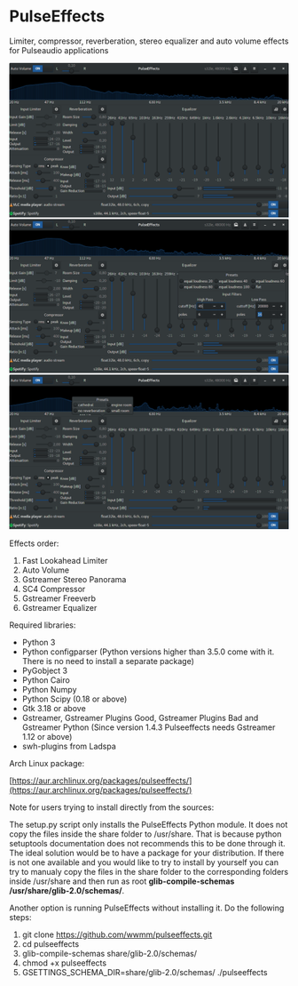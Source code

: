 # PulseEffects

Limiter, compressor, reverberation, stereo equalizer and auto volume effects for Pulseaudio applications

![](images/pulseeffects_main_window.png)
![](images/pulseeffects_eq_menu.png)
![](images/pulseeffects_reverb_menu.png)

Effects order:

1. Fast Lookahead Limiter
2. Auto Volume
3. Gstreamer Stereo Panorama
4. SC4 Compressor
5. Gstreamer Freeverb
6. Gstreamer Equalizer

Required libraries:

- Python 3
- Python configparser (Python versions higher than 3.5.0 come with it. There is no need to install a separate package)
- PyGobject 3
- Python Cairo
- Python Numpy
- Python Scipy (0.18 or above)
- Gtk 3.18 or above
- Gstreamer, Gstreamer Plugins Good, Gstreamer Plugins Bad and Gstreamer Python
 (Since version 1.4.3 Pulseeffects needs Gstreamer 1.12 or above)
- swh-plugins from Ladspa

Arch Linux package:

[https://aur.archlinux.org/packages/pulseeffects/](https://aur.archlinux.org/packages/pulseeffects/)

Note for users trying to install directly from the sources:

The setup.py script only installs the PulseEffects Python module. It does not copy the files inside the share folder to /usr/share. That is because
python setuptools documentation does not recommends this to be done
through it. The ideal solution would be to have a package for your
distribution. If there is not one available and you would like to try to
install by yourself you can try to manualy copy the files in the share folder to the corresponding folders inside /usr/share and then run as root **glib-compile-schemas /usr/share/glib-2.0/schemas/**.

Another option is running PulseEffects without installing it. Do the following steps:

1. git clone https://github.com/wwmm/pulseeffects.git
2. cd pulseeffects
3. glib-compile-schemas share/glib-2.0/schemas/
4. chmod +x pulseeffects
5. GSETTINGS_SCHEMA_DIR=share/glib-2.0/schemas/ ./pulseeffects
